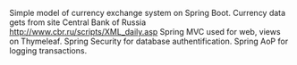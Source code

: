 Simple model of currency exchange system on Spring Boot.
Currency data gets from site Central Bank of Russia http://www.cbr.ru/scripts/XML_daily.asp
Spring MVC used for web, views on Thymeleaf.
Spring Security for database authentification.
Spring AoP for logging transactions.
